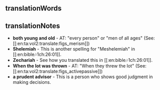 ## translationWords


## translationNotes

* **both young and old** - AT: "every person" or "men of all ages" (See: [[:en:ta:vol2:translate:figs_merism]])
* **Shelemiah** - This is another spelling for "Meshelemiah" in [[:en:bible:notes:1ch:26:01]].
* **Zechariah** - See how you translated this in [[:en:bible:notes:1ch:26:01]].
* **When the lot was thrown** - AT: "When they threw the lot" (See: [[:en:ta:vol2:translate:figs_activepassive]])
* **a prudent advisor** - This is a person who shows good judgment in making decisions.
